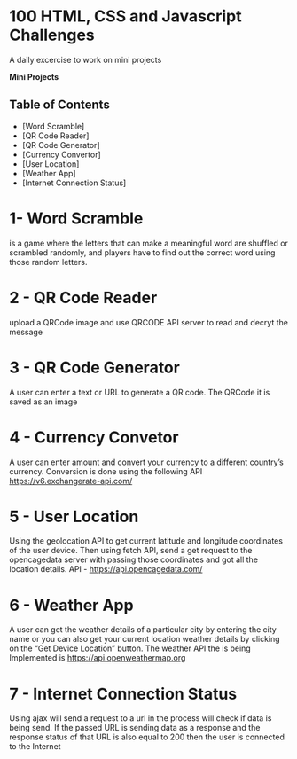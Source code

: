 # 100 HTML, CSS and Javascript Challenges 
A daily excercise to work on mini projects 

<p align="left">
	<b>Mini Projects</b> 
</p>

## Table of Contents

* [Word Scramble]
* [QR Code Reader]
* [QR Code Generator]
* [Currency Convertor]
* [User Location]
* [Weather App]
* [Internet Connection Status]


# 1- Word Scramble 
is a game where the letters that can make a meaningful word are shuffled or scrambled randomly, and players have to find out the correct word using those random letters.
# 2 - QR Code Reader 
upload a QRCode image and use QRCODE API server to read and decryt the message 
# 3 - QR Code Generator
A user can enter a text or URL to generate a QR code. The QRCode it is saved as an image
# 4 - Currency Convetor 
A user can enter amount and convert your currency to a different country’s currency. Conversion is done using the following API https://v6.exchangerate-api.com/
# 5 - User Location
Using the geolocation API to get current latitude and longitude coordinates of the user device. Then using fetch API, send a get request to the opencagedata server with passing those coordinates and got all the location details. API - https://api.opencagedata.com/
# 6 - Weather App 
A user can get the weather details of a particular city by entering the city name or you can also get your current location weather details by clicking on the “Get Device Location” button. The weather API the is being Implemented is https://api.openweathermap.org
# 7 - Internet Connection Status
Using ajax 	will send a request to a url in the process will check if data is being send. If the passed URL is sending data as a response and the response status of that URL is also equal to 200 then the user is connected to the Internet 

